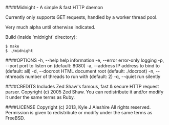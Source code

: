 ####Midnight - A simple & fast HTTP daemon

Currently only supports GET requests, handled by a worker thread pool.

Very much alpha until otherwise indicated.

Build (inside 'midnight' directory):

    $ make
    $ ./midnight

####OPTIONS
-h, --help			help information
-e, --error			error-only logging
-p, --port			port to listen on (default: 8080)
-a, --address 		IP address to bind to (default: all)
-d, --docroot		HTML document root (default: ./docroot)
-n, --nthreads		number of threads to run with (default: 2)
-q, --quiet			run silently

####CREDITS
Includes Zed Shaw's famous, fast & secure HTTP request parser.
Copyright (c) 2005 Zed Shaw. You can redistribute it and/or modify it under the same terms as Ruby.

####LICENSE
Copyright (c) 2013, Kyle J Aleshire
All rights reserved. Permission is given to redistribute or modify under the same terms as FreeBSD.